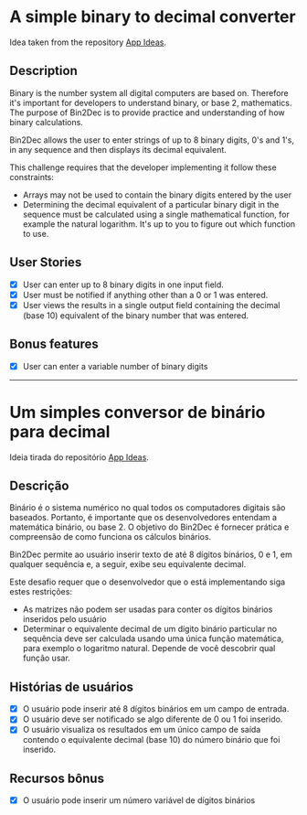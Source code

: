 # A simple binary to decimal converter

Idea taken from the repository [App Ideas](https://github.com/florinpop17/app-ideas).

## Description

Binary is the number system all digital computers are based on.
Therefore it's important for developers to understand binary, or base 2,
mathematics. The purpose of Bin2Dec is to provide practice and
understanding of how binary calculations.

Bin2Dec allows the user to enter strings of up to 8 binary digits, 0's
and 1's, in any sequence and then displays its decimal equivalent.

This challenge requires that the developer implementing it follow these
constraints:

-   Arrays may not be used to contain the binary digits entered by the user
-   Determining the decimal equivalent of a particular binary digit in the
    sequence must be calculated using a single mathematical function, for
    example the natural logarithm. It's up to you to figure out which function
    to use.

## User Stories

-   [x] User can enter up to 8 binary digits in one input field.
-   [x] User must be notified if anything other than a 0 or 1 was entered.
-   [x] User views the results in a single output field containing the decimal (base 10) equivalent of the binary number that was entered.

## Bonus features

-   [x] User can enter a variable number of binary digits

------------------------------------------------------------------------------------------------------------------------------------------------------

# Um simples conversor de binário para decimal

Ideia tirada do repositório [App Ideas](https://github.com/florinpop17/app-ideas).

## Descrição

Binário é o sistema numérico no qual todos os computadores digitais são baseados.
Portanto, é importante que os desenvolvedores entendam a matemática binário, ou base 2. O objetivo do Bin2Dec é fornecer prática e compreensão de como funciona os cálculos binários.

Bin2Dec permite ao usuário inserir texto de até 8 dígitos binários, 0 e 1, em qualquer sequência e, a seguir, exibe seu equivalente decimal.

Este desafio requer que o desenvolvedor que o está implementando siga estes
restrições:

- As matrizes não podem ser usadas para conter os dígitos binários inseridos pelo usuário
- Determinar o equivalente decimal de um dígito binário particular no sequência deve ser calculada usando uma única função matemática, para exemplo o logaritmo natural. Depende de você descobrir qual função usar.

## Histórias de usuários

-   [x] O usuário pode inserir até 8 dígitos binários em um campo de entrada.
-   [x] O usuário deve ser notificado se algo diferente de 0 ou 1 foi inserido.
-   [x] O usuário visualiza os resultados em um único campo de saída contendo o equivalente decimal (base 10) do número binário que foi inserido.

## Recursos bônus

-   [x] O usuário pode inserir um número variável de dígitos binários
